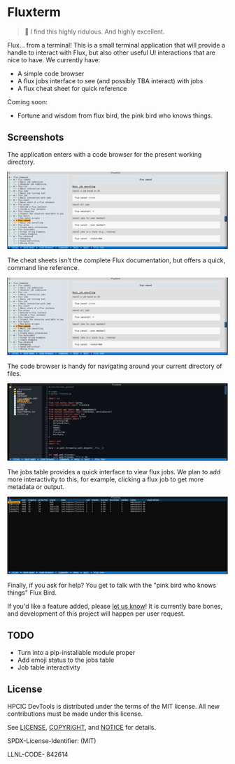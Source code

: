 # Fluxterm

> 🦩️ I find this highly ridulous. And highly excellent.

Flux... from a terminal! This is a small terminal application that will provide a handle to interact with Flux, but also other useful UI interactions that are nice to have. We currently have:

- A simple code browser
- A flux jobs interface to see (and possibly TBA interact) with jobs
- A flux cheat sheet for quick reference

Coming soon:

- Fortune and wisdom from flux bird, the pink bird who knows things.

## Screenshots

The application enters with a code browser for the present working directory.

![docs/img/cheat-sheet-light.png](docs/img/cheat-sheet-light.png)

The cheat sheets isn't the complete Flux documentation, but offers a quick, command line reference.

![docs/img/cheat-sheet.png](docs/img/cheat-sheet-light.png)

The code browser is handy for navigating around your current directory of files.

![docs/img/code-browser.png](docs/img/code-browser.png)

The jobs table provides a quick interface to view flux jobs. We plan to add more interactivity to this,
for example, clicking a flux job to get more metadata or output.

![docs/img/jobs-table.png](docs/img/jobs-table.png)

Finally, if you ask for help? You get to talk with the "pink bird who knows things" Flux Bird.

If you'd like a feature added, please [let us know](https://github.com/flux-framework/fluxterm)! 
It is currently bare bones, and development of this project will happen per user request.

## TODO

- Turn into a pip-installable module proper
- Add emoji status to the jobs table
- Job table interactivity

## License

HPCIC DevTools is distributed under the terms of the MIT license.
All new contributions must be made under this license.

See [LICENSE](https://github.com/converged-computing/cloud-select/blob/main/LICENSE),
[COPYRIGHT](https://github.com/converged-computing/cloud-select/blob/main/COPYRIGHT), and
[NOTICE](https://github.com/converged-computing/cloud-select/blob/main/NOTICE) for details.

SPDX-License-Identifier: (MIT)

LLNL-CODE- 842614